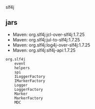 slf4j
## jars
- Maven: org.slf4j:jcl-over-slf4j:1.7.25
- Maven: org.slf4j:jul-to-slf4j:1.7.25
- Maven: org.slf4j:log4j-over-slf4j:1.7.25
- Maven: org.slf4j:slf4j-api:1.7.25

```
org.slf4j
    event
    helpers
    spi
    ILoggerFactory
    IMarkerFactory
    Logger
    LoggerFactory
    Marker
    MarkerFactory
    MDC
```
